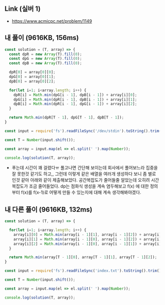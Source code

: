 ## Link (실버 1)         

- https://www.acmicpc.net/problem/1149    

## 내 풀이 (9616KB, 156ms)    

```javascript
const solution = (T, array) => {
  const dpR = new Array(T).fill(0);
  const dpG = new Array(T).fill(0);
  const dpB = new Array(T).fill(0);

  dpR[0] = array[0][0];
  dpG[0] = array[0][1];
  dpB[0] = array[0][2];

  for(let i=1; i<array.length; i++) {
    dpR[i] = Math.min(dpG[i - 1], dpB[i - 1]) + array[i][0];
    dpG[i] = Math.min(dpR[i - 1], dpB[i - 1]) + array[i][1];
    dpB[i] = Math.min(dpR[i - 1], dpG[i - 1]) + array[i][2];
  }

  return Math.min(dpR[T - 1], dpG[T - 1], dpB[T - 1]);
}

const input = require('fs').readFileSync('/dev/stdin').toString().trim().split('\n');

const T = Number(input.shift());

const array = input.map(el => el.split(' ').map(Number));

console.log(solution(T, array));
```

- 푸는데 시간이 꽤 걸렸다ㅠ 풀고나면 간단해 보이는데 회사에서 풀어보느라 집중을 잘 못한것 같기도 하고,, 그런데 이렇게 같은 배열을 여러개 생성하다 보니 좀 별로인것 같아 아래와 같이 제출해보았다. 공간복잡도가 줄어들줄 알았는데 오히려 시간 복잡도가 조금 줄어들었다. dp는 점화식 생성을 계속 염두해보고 f(x) 에 대한 정의부터 f(x)를 f(x-1)로 어떻게 만들 수 있는지에 대해 계속 생각해봐야겠다.


## 내 다른 풀이 (9616KB, 132ms)  

```javascript
const solution = (T, array) => {

  for(let i=1; i<array.length; i++) {
    array[i][0] = Math.min(array[i - 1][1], array[i - 1][2]) + array[i][0];
    array[i][1] = Math.min(array[i - 1][0], array[i - 1][2]) + array[i][1];
    array[i][2] = Math.min(array[i - 1][0], array[i - 1][1]) + array[i][2];
  }

  return Math.min(array[T - 1][0], array[T - 1][1], array[T - 1][2]);
}

const input = require('fs').readFileSync('index.txt').toString().trim().split('\n');

const T = Number(input.shift());

const array = input.map(el => el.split(' ').map(Number));

console.log(solution(T, array));
```
